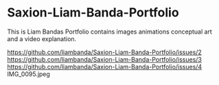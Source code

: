 # Saxion-Liam-Banda-Portfolio
This is Liam Bandas Portfolio 
contains images
animations
conceptual art
and a video explanation.

https://github.com/liambanda/Saxion-Liam-Banda-Portfolio/issues/2
https://github.com/liambanda/Saxion-Liam-Banda-Portfolio/issues/3
https://github.com/liambanda/Saxion-Liam-Banda-Portfolio/issues/4
IMG_0095.jpeg
